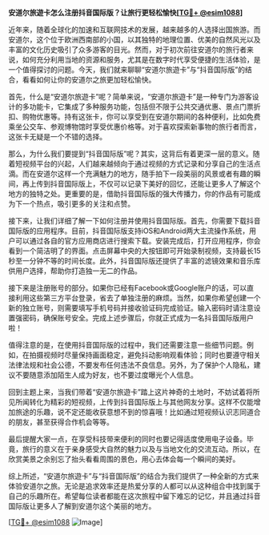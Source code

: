 **安道尔旅遊卡怎么注册抖音国际版？让旅行更轻松愉快[[TG💪+ @esim1088](https://t.me/s/esim1088)]**

近年来，随着全球化的加速和互联网技术的发展，越来越多的人选择出国旅游。而安道尔，这个位于欧洲西南部的小国，以其独特的地理位置、优美的自然风光以及丰富的文化历史吸引了众多游客的目光。然而，对于初次前往安道尔的旅行者来说，如何充分利用当地的资源和服务，尤其是在数字时代享受便捷的生活体验，是一个值得探讨的问题。今天，我们就来聊聊“安道尔旅遊卡”与“抖音国际版”的结合，看看如何让你的安道尔之旅更加轻松愉快。

首先，什么是“安道尔旅遊卡”呢？简单来说，“安道尔旅遊卡”是一种专门为游客设计的多功能卡，它集成了多种服务功能，包括但不限于公共交通优惠、景点门票折扣、购物优惠等。持有这张卡，你可以享受到在安道尔期间的各种便利，比如免费乘坐公交车、参观博物馆时享受优惠价格等。对于喜欢探索新事物的旅行者而言，这张卡无疑是一个不错的选择。

那么，为什么我们要提到“抖音国际版”呢？其实，这背后有着更深一层的意义。随着短视频平台的兴起，人们越来越倾向于通过视频的方式记录和分享自己的生活点滴。而在安道尔这样一个充满魅力的地方，随手拍下一段美丽的风景或者有趣的瞬间，再上传到抖音国际版上，不仅可以记录下美好的回忆，还能让更多人了解这个地方的独特之处。更重要的是，借助抖音国际版的强大传播力，你的作品有可能成为下一个热点，吸引更多的关注和点赞。

接下来，让我们详细了解一下如何注册并使用抖音国际版。首先，你需要下载抖音国际版的应用程序。目前，抖音国际版支持iOS和Android两大主流操作系统，用户可以通过各自的官方应用商店进行搜索下载。安装完成后，打开应用程序，你会看到一个简洁明了的界面。点击屏幕中央的大按钮即可开始录制视频，支持最长15秒至一分钟不等的时间长度。此外，抖音国际版还提供了丰富的滤镜效果和音乐库供用户选择，帮助你打造独一无二的作品。

接下来是注册账号的部分。如果你已经有Facebook或Google账户的话，可以直接利用这些第三方平台登录，省去了单独注册的麻烦。当然，如果你希望创建一个新的独立账号，则需要填写手机号码并接收验证码完成验证。输入密码时请注意设置强密码，确保账号安全。完成上述步骤后，你就正式成为一名抖音国际版用户啦！

值得注意的是，在使用抖音国际版的过程中，我们还需要注意一些细节问题。例如，在拍摄视频时尽量保持画面稳定，避免抖动影响观看体验；同时也要遵守相关法律法规和社会公德，不要发布任何违法不良信息。另外，为了保护个人隐私，建议不要随意添加陌生人成为好友，也不要过度曝光个人信息。

回到主题上来，当我们带着“安道尔旅遊卡”踏上这片神奇的土地时，不妨试着将所见所闻转化为精彩的短视频，上传到抖音国际版上与其他网友分享。这样不仅能增加旅途的乐趣，说不定还能收获意想不到的惊喜哦！比如通过短视频认识志同道合的朋友，甚至获得合作机会等等。

最后提醒大家一点，在享受科技带来便利的同时也要记得适度使用电子设备。毕竟，旅行的意义在于亲身感受大自然的魅力以及与当地文化的交流互动。所以，在欣赏美景之余别忘了抬头看看周围的景色，用心去体会每一个瞬间的美好。

综上所述，“安道尔旅遊卡”与“抖音国际版”的结合为我们提供了一种全新的方式来体验安道尔之旅。无论是追求效率还是热爱分享的人都可以从这种组合中找到属于自己的乐趣所在。希望每位读者都能在这次旅程中留下难忘的记忆，并且通过抖音国际版让更多人了解到安道尔这个美丽的地方。

[[TG💪+ @esim1088](https://t.me/s/esim1088) ![Image](https://i.postimg.cc/4NQfJmqS/Snipaste-2025-05-13-00-14-12.png)]